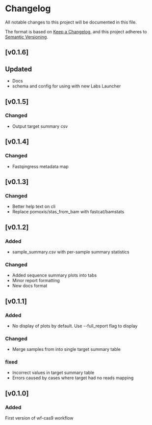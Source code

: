# Changelog
All notable changes to this project will be documented in this file.

The format is based on [Keep a Changelog](https://keepachangelog.com/en/1.0.0/),
and this project adheres to [Semantic Versioning](https://semver.org/spec/v2.0.0.html).

## [v0.1.6]
## Updated
- Docs
- schema and config for using with new Labs Launcher 

## [v0.1.5]
### Changed
- Output target summary csv
  
## [v0.1.4]
### Changed
- Fastqingress metadata map

## [v0.1.3]
### Changed
- Better help text on cli
- Replace pomoxis/stas_from_bam with fastcat/bamstats

## [v0.1.2]
### Added
- sample_summary.csv with per-sample summary statistics
### Changed
- Added sequence summary plots into tabs
- Minor report formatting
- New docs format

## [v0.1.1]
### Added
- No display of plots by default. Use --full_report flag to display
### Changed
- Merge samples from into single target summary table
### fixed
- Incorrect values in target summary table
- Errors caused by cases where target had no reads mapping

## [v0.1.0]
### Added
First version of wf-cas9 workflow
